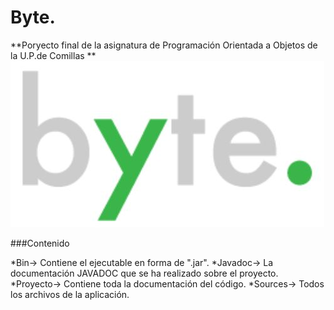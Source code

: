 # Byte.

**Poryecto final de la asignatura  de Programación Orientada a Objetos de la U.P.de Comillas **
![alt text](https://github.com/Alexrgg/Byte./blob/master/logo.jpg)

###Contenido

*Bin-> Contiene el ejecutable en forma de ".jar".
*Javadoc-> La documentación JAVADOC que se ha realizado sobre el proyecto.
*Proyecto-> Contiene toda la documentación del código.
*Sources-> Todos los archivos de la aplicación.

